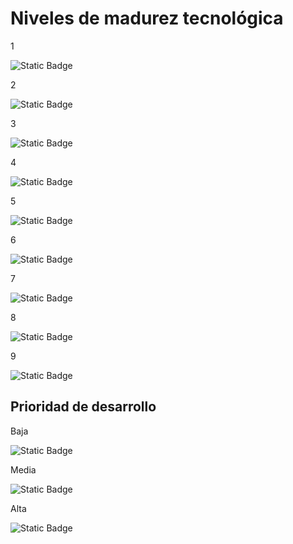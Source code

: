 # Niveles de madurez tecnológica

1

![Static Badge](https://img.shields.io/badge/TRL-1-FF0000)

2

![Static Badge](https://img.shields.io/badge/TRL-2-FF4400)

3

![Static Badge](https://img.shields.io/badge/TRL-3-FF8800)

4

![Static Badge](https://img.shields.io/badge/TRL-4-FFCC00)

5

![Static Badge](https://img.shields.io/badge/TRL-5-FFFF00)

6

![Static Badge](https://img.shields.io/badge/TRL-6-CCFF00)

7

![Static Badge](https://img.shields.io/badge/TRL-7-88FF00)

8

![Static Badge](https://img.shields.io/badge/TRL-8-44FF00)

9

![Static Badge](https://img.shields.io/badge/TRL-9-00FF00)

## Prioridad de desarrollo

Baja

![Static Badge](https://img.shields.io/badge/Prioridad-baja-555555)

Media

![Static Badge](https://img.shields.io/badge/Prioridad-media-AAAAAA)

Alta

![Static Badge](https://img.shields.io/badge/Prioridad-alta-FFFFFF)
